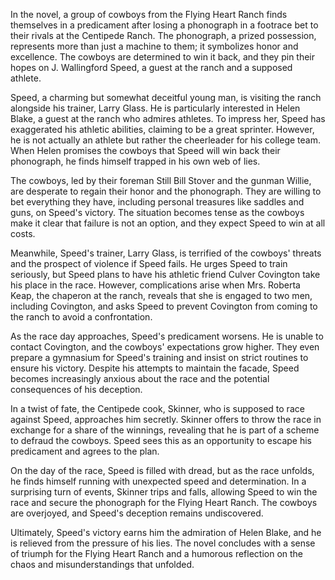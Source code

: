 In the novel, a group of cowboys from the Flying Heart Ranch finds themselves in a predicament after losing a phonograph in a footrace bet to their rivals at the Centipede Ranch. The phonograph, a prized possession, represents more than just a machine to them; it symbolizes honor and excellence. The cowboys are determined to win it back, and they pin their hopes on J. Wallingford Speed, a guest at the ranch and a supposed athlete.

Speed, a charming but somewhat deceitful young man, is visiting the ranch alongside his trainer, Larry Glass. He is particularly interested in Helen Blake, a guest at the ranch who admires athletes. To impress her, Speed has exaggerated his athletic abilities, claiming to be a great sprinter. However, he is not actually an athlete but rather the cheerleader for his college team. When Helen promises the cowboys that Speed will win back their phonograph, he finds himself trapped in his own web of lies.

The cowboys, led by their foreman Still Bill Stover and the gunman Willie, are desperate to regain their honor and the phonograph. They are willing to bet everything they have, including personal treasures like saddles and guns, on Speed's victory. The situation becomes tense as the cowboys make it clear that failure is not an option, and they expect Speed to win at all costs.

Meanwhile, Speed's trainer, Larry Glass, is terrified of the cowboys' threats and the prospect of violence if Speed fails. He urges Speed to train seriously, but Speed plans to have his athletic friend Culver Covington take his place in the race. However, complications arise when Mrs. Roberta Keap, the chaperon at the ranch, reveals that she is engaged to two men, including Covington, and asks Speed to prevent Covington from coming to the ranch to avoid a confrontation.

As the race day approaches, Speed's predicament worsens. He is unable to contact Covington, and the cowboys' expectations grow higher. They even prepare a gymnasium for Speed's training and insist on strict routines to ensure his victory. Despite his attempts to maintain the facade, Speed becomes increasingly anxious about the race and the potential consequences of his deception.

In a twist of fate, the Centipede cook, Skinner, who is supposed to race against Speed, approaches him secretly. Skinner offers to throw the race in exchange for a share of the winnings, revealing that he is part of a scheme to defraud the cowboys. Speed sees this as an opportunity to escape his predicament and agrees to the plan.

On the day of the race, Speed is filled with dread, but as the race unfolds, he finds himself running with unexpected speed and determination. In a surprising turn of events, Skinner trips and falls, allowing Speed to win the race and secure the phonograph for the Flying Heart Ranch. The cowboys are overjoyed, and Speed's deception remains undiscovered.

Ultimately, Speed's victory earns him the admiration of Helen Blake, and he is relieved from the pressure of his lies. The novel concludes with a sense of triumph for the Flying Heart Ranch and a humorous reflection on the chaos and misunderstandings that unfolded.